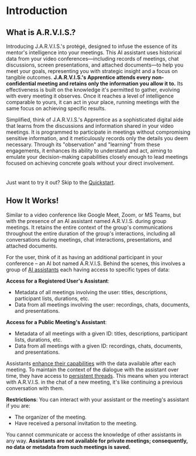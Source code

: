 # Introduction

## What is A.R.V.I.S.?

Introducing J.A.R.V.I.S.'s protégé, designed to infuse the essence of its mentor's intelligence into your meetings. This AI assistant uses historical data from your video conferences—including records of meetings, chat discussions, screen presentations, and attached documents—to help you meet your goals, representing you with strategic insight and a focus on tangible outcomes. **J.A.R.V.I.S.'s Apprentice attends every non-confidential meeting and retains only the information you allow it to.** Its effectiveness is built on the knowledge it's permitted to gather, evolving with every meeting it observes. Once it reaches a level of intelligence comparable to yours, it can act in your place, running meetings with the same focus on achieving specific results.

Simplified, think of J.A.R.V.I.S.'s Apprentice as a sophisticated digital aide that learns from the discussions and information shared in your video meetings. It is programmed to participate in meetings without compromising sensitive information, and it meticulously records only the details you deem necessary. Through its "observation" and "learning" from these engagements, it enhances its ability to understand and act, aiming to emulate your decision-making capabilities closely enough to lead meetings focused on achieving concrete goals without your direct involvement.

<div class="tip custom-block" style="padding-top: 8px">

Just want to try it out? Skip to the [Quickstart](./get-started).

</div>

## How It Works!

Similar to a video conference like Google Meet, Zoom, or MS Teams, but with the presence of an AI assistant named A.R.V.I.S. during group meetings. It retains the entire context of the group's communications throughout the entire duration of the group's interactions, including all conversations during meetings, chat interactions, presentations, and attached documents. 

For the user, think of it as having an additional participant in your conference – an AI bot named A.R.V.I.S. Behind the scenes, this involves a group of [AI assistants](https://platform.openai.com/docs/assistants/overview?context=with-streaming) each having access to specific types of data:

**Access for a Registered User's Assistant**:
- Metadata of all meetings involving the user: titles, descriptions, participant lists, durations, etc.
- Data from all meetings involving the user: recordings, chats, documents, and presentations.

**Access for a Public Meeting's Assistant**:
- Metadata of all meetings with a given ID: titles, descriptions, participant lists, durations, etc.
- Data from all meetings with a given ID: recordings, chats, documents, and presentations.

Assistants [enhance their capabilities](https://platform.openai.com/docs/assistants/tools/knowledge-retrieval) with the data available after each meeting. To maintain the context of the dialogue with the assistant over time, they have access to [persistent threads](https://platform.openai.com/docs/assistants/how-it-works). This means when you interact with A.R.V.I.S. in the chat of a new meeting, it's like continuing a previous conversation with them.

**Restrictions**:
You can interact with your assistant or the meeting's assistant if you are:
- The organizer of the meeting.
- Have received a personal invitation to the meeting.

You cannot communicate or access the knowledge of other assistants in any way. **Assistants are not available for private meetings; consequently, no data or metadata from such meetings is saved.**

